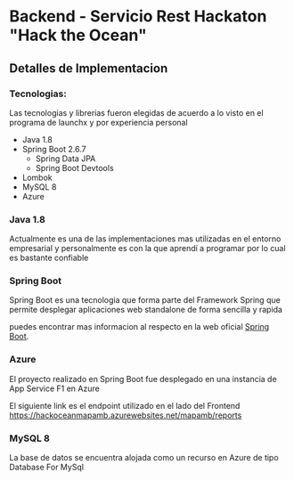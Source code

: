 # Backend - Servicio Rest Hackaton "Hack the Ocean"

## Detalles de Implementacion 

### Tecnologias: 

Las tecnologias y librerias fueron elegidas de acuerdo a lo visto en el programa de launchx y por experiencia personal 


- Java 1.8
- Spring Boot 2.6.7 
  - Spring Data JPA
  - Spring Boot Devtools
- Lombok
- MySQL 8
- Azure

### Java 1.8
Actualmente es una de las implementaciones mas utilizadas en el entorno empresarial y personalmente es con la que aprendí a programar por lo cual
es bastante confiable 

### Spring Boot

Spring Boot es una tecnologia que forma parte del Framework Spring que permite desplegar aplicaciones web standalone de forma sencilla y rapida

puedes encontrar mas informacion al respecto en la web oficial [Spring Boot](https://spring.io/projects/spring-boot).


### Azure 

El proyecto realizado en Spring Boot fue desplegado en una instancia de App Service F1 en Azure

El siguiente link es el endpoint utilizado en el lado del Frontend https://hackoceanmapamb.azurewebsites.net/mapamb/reports

### MySQL 8

La base de datos se encuentra alojada como un recurso en Azure de tipo Database For MySql

